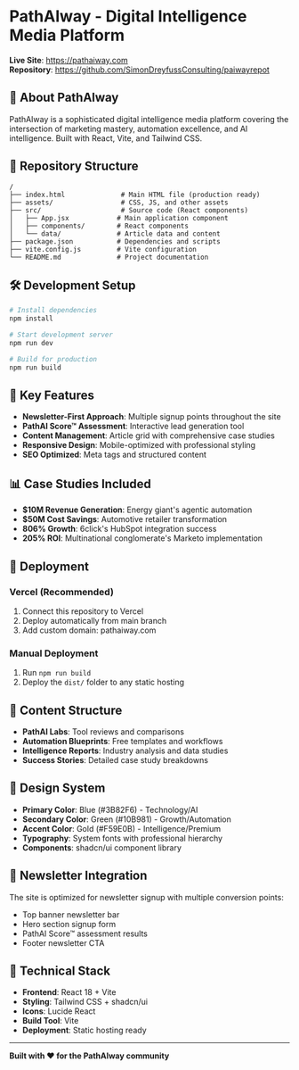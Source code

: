 # PathAIway - Digital Intelligence Media Platform

**Live Site**: https://pathaiway.com  
**Repository**: https://github.com/SimonDreyfussConsulting/paiwayrepot

## 🚀 About PathAIway

PathAIway is a sophisticated digital intelligence media platform covering the intersection of marketing mastery, automation excellence, and AI intelligence. Built with React, Vite, and Tailwind CSS.

## 📁 Repository Structure

```
/
├── index.html              # Main HTML file (production ready)
├── assets/                 # CSS, JS, and other assets
├── src/                    # Source code (React components)
│   ├── App.jsx            # Main application component
│   ├── components/        # React components
│   └── data/              # Article data and content
├── package.json           # Dependencies and scripts
├── vite.config.js         # Vite configuration
└── README.md              # Project documentation
```

## 🛠 Development Setup

```bash
# Install dependencies
npm install

# Start development server
npm run dev

# Build for production
npm run build
```

## 🌟 Key Features

- **Newsletter-First Approach**: Multiple signup points throughout the site
- **PathAI Score™ Assessment**: Interactive lead generation tool
- **Content Management**: Article grid with comprehensive case studies
- **Responsive Design**: Mobile-optimized with professional styling
- **SEO Optimized**: Meta tags and structured content

## 📊 Case Studies Included

- **$10M Revenue Generation**: Energy giant's agentic automation
- **$50M Cost Savings**: Automotive retailer transformation
- **806% Growth**: 6click's HubSpot integration success
- **205% ROI**: Multinational conglomerate's Marketo implementation

## 🚀 Deployment

### Vercel (Recommended)
1. Connect this repository to Vercel
2. Deploy automatically from main branch
3. Add custom domain: pathaiway.com

### Manual Deployment
1. Run `npm run build`
2. Deploy the `dist/` folder to any static hosting

## 📝 Content Structure

- **PathAI Labs**: Tool reviews and comparisons
- **Automation Blueprints**: Free templates and workflows  
- **Intelligence Reports**: Industry analysis and data studies
- **Success Stories**: Detailed case study breakdowns

## 🎨 Design System

- **Primary Color**: Blue (#3B82F6) - Technology/AI
- **Secondary Color**: Green (#10B981) - Growth/Automation  
- **Accent Color**: Gold (#F59E0B) - Intelligence/Premium
- **Typography**: System fonts with professional hierarchy
- **Components**: shadcn/ui component library

## 📧 Newsletter Integration

The site is optimized for newsletter signup with multiple conversion points:
- Top banner newsletter bar
- Hero section signup form
- PathAI Score™ assessment results
- Footer newsletter CTA

## 🔧 Technical Stack

- **Frontend**: React 18 + Vite
- **Styling**: Tailwind CSS + shadcn/ui
- **Icons**: Lucide React
- **Build Tool**: Vite
- **Deployment**: Static hosting ready

---

**Built with ❤️ for the PathAIway community**
